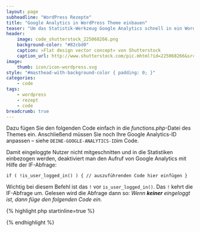 ```yaml
---
layout: page
subheadline: "WordPress Rezepte"
title: "Google Analytics in WordPress Theme einbauen"
teaser: "Um das Statistik-Werkzeug Google Analytics schnell in ein WordPress Theme einzubauen, reicht das folgende Code-Schnipsel."
header:
    image: code_shutterstock_225068266.png
    background-color: "#82cbd0"
    caption: »Flat design vector concept« von Shutterstock
    caption_url: http://www.shutterstock.com/pic.mhtml?id=225068266&src=id
image:
    thumb: icon/icon-wordpress.svg
style: "#masthead-with-background-color { padding: 0; }"
categories:
    - code
tags:
    - wordpress
    - rezept
    - code
breadcrumb: true
---
```

Dazu fügen Sie den folgenden Code einfach in die *functions.php*-Datei des Themes ein. Anschließend müssen Sie noch Ihre Google Analytics-ID anpassen – siehe `DEINE-GOOGLE-ANALYTICS-ID`im Code.

Damit eingeloggte Nutzer nicht mitgeschnitten und in die Statistiken einbezogen werden, deaktiviert man den Aufruf von Google Analytics mit Hilfe der IF-Abfrage:

`if ( !is_user_logged_in() ) { // auszuführenden Code hier einfügen }`

Wichtig bei diesem Befehl ist das `!` vor `is_user_logged_in()`. Das `!` kehrt die IF-Abfrage um. Gelesen wird die Abfrage dann so: *Wenn **keiner** eingeloggt ist, dann füge den folgenden Code ein.*



{% highlight php startinline=true %}
<?php
//
// Google Analytics Einbau
// Die Abfrage if( !is_preview()) deaktiviert Google Analytics
// für eingeloggte Nutzer
//
add_action('wp_footer', 'ga');
function ga() {
   if ( !is_user_logged_in() ) { // Abfrage, ob Nutzer eingeloggt
?>
<script>
  (function(i,s,o,g,r,a,m){i['GoogleAnalyticsObject']=r;i[r]=i[r]||function(){
  (i[r].q=i[r].q||[]).push(arguments)},i[r].l=1*new Date();a=s.createElement(o),
  m=s.getElementsByTagName(o)[0];a.async=1;a.src=g;m.parentNode.insertBefore(a,m)
  })(window,document,'script','//www.google-analytics.com/analytics.js','ga');

  ga('create', 'DEINE-GOOGLE-ANALYTICS-ID', 'auto');
  ga('require', 'linkid', 'linkid.js');
  ga('set', 'anonymizeIp', true);
  ga('send', 'pageview');

</script>
<?php
   }
}
?>
{% endhighlight %}
